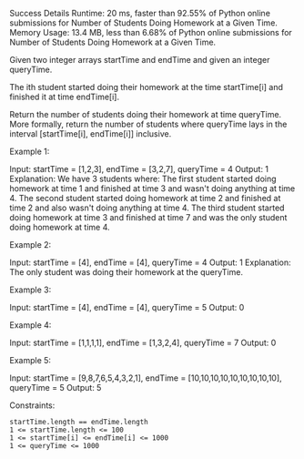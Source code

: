 Success
Details
Runtime: 20 ms, faster than 92.55% of Python online submissions for Number of Students Doing Homework at a Given Time.
Memory Usage: 13.4 MB, less than 6.68% of Python online submissions for Number of Students Doing Homework at a Given Time.


Given two integer arrays startTime and endTime and given an integer queryTime.

The ith student started doing their homework at the time startTime[i] and finished it at time endTime[i].

Return the number of students doing their homework at time queryTime. More formally, return the number of students where queryTime lays in the interval [startTime[i], endTime[i]] inclusive.

 

Example 1:

Input: startTime = [1,2,3], endTime = [3,2,7], queryTime = 4
Output: 1
Explanation: We have 3 students where:
The first student started doing homework at time 1 and finished at time 3 and wasn't doing anything at time 4.
The second student started doing homework at time 2 and finished at time 2 and also wasn't doing anything at time 4.
The third student started doing homework at time 3 and finished at time 7 and was the only student doing homework at time 4.

Example 2:

Input: startTime = [4], endTime = [4], queryTime = 4
Output: 1
Explanation: The only student was doing their homework at the queryTime.

Example 3:

Input: startTime = [4], endTime = [4], queryTime = 5
Output: 0

Example 4:

Input: startTime = [1,1,1,1], endTime = [1,3,2,4], queryTime = 7
Output: 0

Example 5:

Input: startTime = [9,8,7,6,5,4,3,2,1], endTime = [10,10,10,10,10,10,10,10,10], queryTime = 5
Output: 5

 

Constraints:

    startTime.length == endTime.length
    1 <= startTime.length <= 100
    1 <= startTime[i] <= endTime[i] <= 1000
    1 <= queryTime <= 1000

